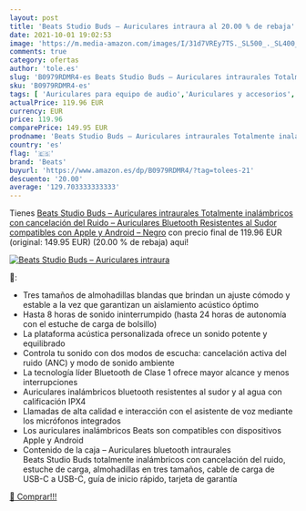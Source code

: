 ```yaml
---
layout: post
title: 'Beats Studio Buds – Auriculares intraura al 20.00 % de rebaja'
date: 2021-10-01 19:02:53
image: 'https://m.media-amazon.com/images/I/31d7VREy7TS._SL500_._SL400_.jpg'
comments: true
category: ofertas
author: 'tole.es'
slug: 'B0979RDMR4-es Beats Studio Buds – Auriculares intraurales Totalmente...'
sku: 'B0979RDMR4-es'
tags: [ 'Auriculares para equipo de audio','Auriculares y accesorios','Electrónica','apple','beats', ]
actualPrice: 119.96 EUR
currency: EUR
price: 119.96
comparePrice: 149.95 EUR
prodname: 'Beats Studio Buds – Auriculares intraurales Totalmente inalámbricos con cancelación del Ruido – Auriculares Bluetooth Resistentes al Sudor  compatibles con Apple y Android – Negro'
country: 'es'
flag: '🇪🇸'
brand: 'Beats'
buyurl: 'https://www.amazon.es/dp/B0979RDMR4/?tag=tolees-21'
descuento: '20.00'
average: '129.703333333333'
---
```


Tienes [Beats Studio Buds – Auriculares intraurales Totalmente inalámbricos con cancelación del Ruido – Auriculares Bluetooth Resistentes al Sudor  compatibles con Apple y Android – Negro](https://www.amazon.es/dp/B0979RDMR4/?tag=tolees-21) con precio final de  119.96 EUR (original: 149.95 EUR) (20.00 %  de rebaja) aqui!

[![Beats Studio Buds – Auriculares intraura](https://m.media-amazon.com/images/I/31d7VREy7TS._SL500_._SL400_.jpg)](https://www.amazon.es/dp/B0979RDMR4/?tag=tolees-21)

🔎:

- Tres tamaños de almohadillas blandas que brindan un ajuste cómodo y estable a la vez que garantizan un aislamiento acústico óptimo
- Hasta 8 horas de sonido ininterrumpido (hasta 24 horas de autonomía con el estuche de carga de bolsillo)
- La plataforma acústica personalizada ofrece un sonido potente y equilibrado
- Controla tu sonido con dos modos de escucha: cancelación activa del ruido (ANC) y modo de sonido ambiente
- La tecnología líder Bluetooth de Clase 1 ofrece mayor alcance y menos interrupciones
- Auriculares inalámbricos bluetooth resistentes al sudor y al agua con calificación IPX4
- Llamadas de alta calidad e interacción con el asistente de voz mediante los micrófonos integrados
- Los auriculares inalámbricos Beats son compatibles con dispositivos Apple y Android
- Contenido de la caja – Auriculares bluetooth intraurales Beats Studio Buds totalmente inalámbricos con cancelación del ruido, estuche de carga, almohadillas en tres tamaños, cable de carga de USB-C a USB-C, guía de inicio rápido, tarjeta de garantía

[🛒 Comprar!!!](https://www.amazon.es/dp/B0979RDMR4/?tag=tolees-21)
